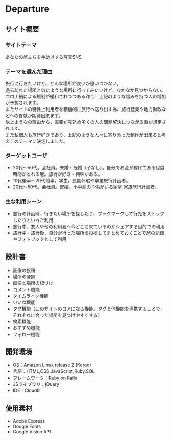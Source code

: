 # Departure

## サイト概要
### サイトテーマ
あなたの旅立ちを手助けする写真SNS

### テーマを選んだ理由
旅行に行きたいけど、どんな場所が良いか思いつかない。<br>
過去訪れた場所と似たような場所に行ってみたいけど、なかなか見つからない。<br>
コロナ禍による規制が緩和されつつある昨今、上記のような悩みを持つ人の増加が予想されます。<br>
またサイトの特性上利用者を積極的に旅行へ送り出す為、旅行産業や地方財政などへの貢献が期待出来ます。<br>
以上ようなの理由から、需要が見込め多くの人の問題解決につながる事が想定されます。<br>
また私個人も旅行好きであり、上記のような人々に寄り添った制作が出来ると考えこのテーマに決定しました。<br>

### ターゲットユーザ
- 20代～50代。会社員。未婚・既婚（子なし）。自分でお金が稼げてある程度時間がとれる層。旅行が好き・興味がある。
- 10代後半～20代前半。学生。長期休暇や卒業旅行計画者。
- 20代～50代。会社員。既婚。小中高の子供がいる家庭,家族旅行計画者。

### 主な利用シーン
- 旅行の計画時、行きたい場所を探したり、ブックマークして行先をストックしたりといった利用
- 旅行中、友人や他の利用者へ今どこに来ているのかシェアする目的での利用
- 旅行中・旅行後、自分が行った場所を投稿してまとめておくことで旅の記録やフォトブックとして利用

## 設計書
- 画像の投稿
- 場所の登録
- 画像と場所の紐づけ
- コメント機能
- タイムライン機能
- いいね機能
- タグ機能（このサイトのコアになる機能。タグと他機能を連携することで、それぞれに合った場所を見つけやすくする）
- 検索機能
- おすすめ機能
- フォロー機能

## 開発環境
- OS：Amazon Linux release 2 (Karoo)
- 言語：HTML,CSS,JavaScript,Ruby,SQL
- フレームワーク：Ruby on Rails
- JSライブラリ：jQuery
- IDE：Cloud9

## 使用素材
- Adobe Express
- Google Fonts
- Google Vision API